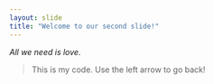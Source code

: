 ```yaml
---
layout: slide
title: "Welcome to our second slide!"
---
```

*All we need is love.*
>This is my code.
Use the left arrow to go back!
